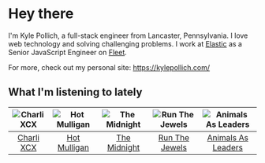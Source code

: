 # Hey there


I'm Kyle Pollich, a full-stack engineer from Lancaster, Pennsylvania. I love web technology and solving challenging problems.
I work at [Elastic](https://www.elastic.co/) as a Senior JavaScript Engineer on [Fleet](https://www.elastic.co/guide/en/fleet/current/fleet-overview.html).

For more, check out my personal site: https://kylepollich.com/

## What I'm listening to lately

<!-- begin artists -->
  |![Charli XCX](https://i.scdn.co/image/ab6761610000f178576cb43281160e345f728b71)|![Hot Mulligan](https://i.scdn.co/image/ab6761610000f178ee0afe7cc83d3700ef6200b9)|![The Midnight](https://i.scdn.co/image/ab6761610000f178767aa54ea96b135c06652d96)|![Run The Jewels](https://i.scdn.co/image/ab6761610000f178ea5eda58996c7f08d423d522)|![Animals As Leaders](https://i.scdn.co/image/ab6761610000f178720141a7b1a39da1cfa735a5)|
  |:---:|:---:|:---:|:---:|:---:|
  |[Charli XCX](https://open.spotify.com/artist/25uiPmTg16RbhZWAqwLBy5)|[Hot Mulligan](https://open.spotify.com/artist/1lKZzN2d4IqiEYxyECIEHI)|[The Midnight](https://open.spotify.com/artist/2NFrAuh8RQdQoS7iYFbckw)|[Run The Jewels](https://open.spotify.com/artist/4RnBFZRiMLRyZy0AzzTg2C)|[Animals As Leaders](https://open.spotify.com/artist/65C6Unk7nhg2aCnVuAPMo8)|
<!-- end artists -->
